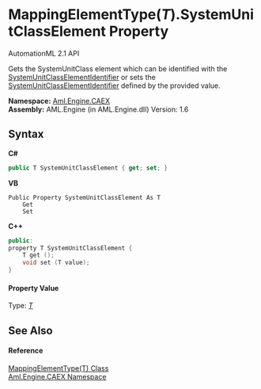 # MappingElementType(*T*).SystemUnitClassElement Property 
AutomationML 2.1 API 

Gets the SystemUnitClass element which can be identified with the <a href="P_Aml_Engine_CAEX_MappingElementType_1_SystemUnitClassElementIdentifier">SystemUnitClassElementIdentifier</a> or sets the <a href="P_Aml_Engine_CAEX_MappingElementType_1_SystemUnitClassElementIdentifier">SystemUnitClassElementIdentifier</a> defined by the provided value.

**Namespace:**&nbsp;<a href="N_Aml_Engine_CAEX">Aml.Engine.CAEX</a><br />**Assembly:**&nbsp;AML.Engine (in AML.Engine.dll) Version: 1.6

## Syntax

**C#**<br />
``` C#
public T SystemUnitClassElement { get; set; }
```

**VB**<br />
``` VB
Public Property SystemUnitClassElement As T
	Get
	Set
```

**C++**<br />
``` C++
public:
property T SystemUnitClassElement {
	T get ();
	void set (T value);
}
```


#### Property Value
Type: <a href="T_Aml_Engine_CAEX_MappingElementType_1">*T*</a>

## See Also


#### Reference
<a href="T_Aml_Engine_CAEX_MappingElementType_1">MappingElementType(T) Class</a><br /><a href="N_Aml_Engine_CAEX">Aml.Engine.CAEX Namespace</a><br />
